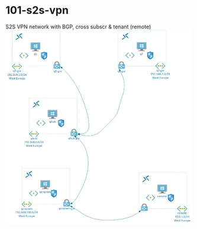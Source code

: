 # 101-s2s-vpn
S2S VPN network with BGP, cross subscr &amp; tenant (remote)
![diagram](images/s2svpn.jpg)